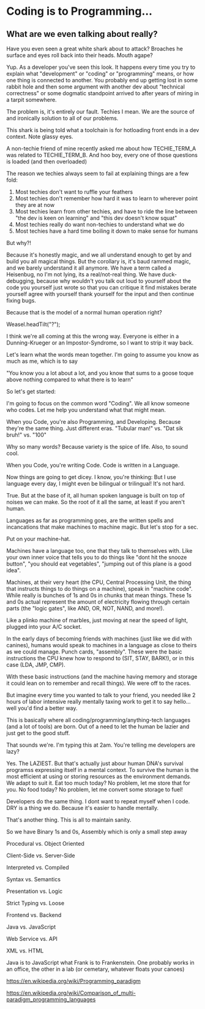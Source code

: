 # Coding is to Programming...
## What are we even talking about really?

Have you even seen a great white shark about to attack? Broaches he surface and eyes roll back into their heads. Mouth agape? 

Yup. As a developer you've seen this look. It happens every time you try to explain what "development" or "coding" or "programming" means, or how one thing is connected to another. You probably end up getting lost in some rabbit hole and then some argument with another dev about "technical correctness" or some dogmatic standpoint arrived to after years of miring in a tarpit somewhere.

The problem is, it's entirely our fault. Techies I mean.  We are the source of and ironically solution to all of our problems.

This shark is being told what a toolchain is for hotloading front ends in a dev context. Note glassy eyes.

A non-techie friend of mine recently asked me about how TECHIE_TERM_A was related to TECHIE_TERM_B. And hoo boy, every one of those questions is loaded (and then overloaded)

The reason we techies always seem to fail at explaining things are a few fold:

1. Most techies don't want to ruffle your feathers
2. Most techies don't remember how hard it was to learn to wherever point they are at now
3. Most techies learn from other techies, and have to ride the line between "the dev is keen on learning" and "this dev doesn't know squat"
4. Most techies really do want non-techies to understand what we do
5. Most techies have a hard time boiling it down to make sense for humans

But why?!

Because it's honestly magic, and we all understand enough to get by and build you all magical things. But the corollary is, it's baud rammed magic, and we barely understand it all anymore. We have a term called a Heisenbug, no I'm not lying, its a real/not-real thing. We have duck-debugging, because why wouldn't you talk out loud to yourself about the code you yourself just wrote so that you can critique it find mistakes berate yourself agree with yourself thank yourself for the input and then continue fixing bugs.

Because that is the model of a normal human operation right?

Weasel.headTilt("?");

I think we're all coming at this the wrong way. Everyone is either in a Dunning-Krueger or an Impostor-Syndrome, so I want to strip it way back.

Let's learn what the words mean together. I'm going to assume you know as much as me, which is to say

"You know you a lot about a lot, and you know that sums to a goose toque above nothing compared to what there is to learn"

So let's get started:

I'm going to focus on the common word "Coding". We all know someone who codes. Let me help you understand what that might mean.

When you Code, you're also Programming, and Developing. Because they're the same thing. Just different eras. "Tubular man!" vs. "Dat sik bruh!" vs. "100"

Why so many words? Because variety is the spice of life. Also, to sound cool.

When you Code, you're writing Code. Code is written in a Language.

Now things are going to get dicey. I know, you're thinking: But I use language every day, I might even be bilingual or trilingual! It's not hard.

True. But at the base of it, all human spoken language is built on top of noises we can make. So the root of it all the same, at least if you aren't human.

Languages as far as programming goes, are the written spells and incancations that make machines to machine magic. But let's stop for a sec. 

Put on your machine-hat.

Machines have a language too, one that they talk to themselves with. Like your own inner voice that tells you to do things like "dont hit the snooze button", "you should eat vegetables", "jumping out of this plane is a good idea".

Machines, at their very heart (the CPU, Central Processing Unit, the thing that instructs things to do things on a machine), speak in "machine code". While really is bunches of 1s and 0s in chunks that mean things. These 1s and 0s actual represent the amount of electricity flowing through certain parts (the "logic gates", like AND, OR, NOT, NAND, and more!). 

Like a plinko machine of marbles, just moving at near the speed of light, plugged into your A/C socket.

In the early days of becoming friends with machines (just like we did with canines), humans would speak to machines in a language as close to theirs as we could manage. Punch cards, "assembly". These were the basic instructions the CPU knew how to respond to (SIT, STAY, BARK!), or in this case (LDA, JMP, CMP).

With these basic instructions (and the machine having memory and storage it could lean on to remember and recall things). We were off to the races.

But imagine every time you wanted to talk to your friend, you needed like 2 hours of labor intensive really mentally taxing work to get it to say hello... well you'd find a better way.

This is basically where all coding/programming/anything-tech languages (and a lot of tools) are born. Out of a need to let the human be lazier and just get to the good stuff.

That sounds we're. I'm typing this at 2am. You're telling me developers are lazy? 

Yes. The LAZIEST. But that's actually just abour human DNA's survival programss expressing itself in a mental context. To survive the human is the most efficient at using or storing resources as the environment demands. We adapt to suit it. Eat too much today? No problem, let me store that for you. No food today? No problem, let me convert some storage to fuel!

Developers do the same thing. I dont want to repeat myself when I code. DRY is a thing we do. Because it's easier to handle mentally.

That's another thing. This is all to maintain sanity.

So we have Binary 1s and 0s, Assembly which is only a small step away

Procedural vs. Object Oriented

Client-Side vs. Server-Side

Interpreted vs. Compiled

Syntax vs. Semantics

Presentation vs. Logic

Strict Typing vs. Loose 

Frontend vs. Backend

Java vs. JavaScript

Web Service vs. API

XML vs. HTML

Java is to JavaScript what Frank is to Frankenstein. One probably works in an office, the other in a lab (or cemetary, whatever floats your canoes)

https://en.wikipedia.org/wiki/Programming_paradigm

https://en.wikipedia.org/wiki/Comparison_of_multi-paradigm_programming_languages